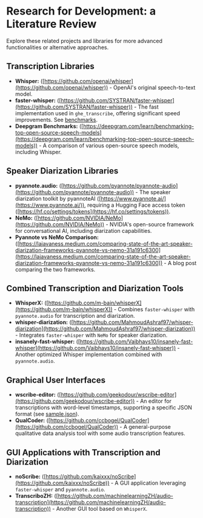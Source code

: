 # Research for Development: a Literature Review

Explore these related projects and libraries for more advanced functionalities or alternative approaches.

## Transcription Libraries

  - **Whisper:** ([https://github.com/openai/whisper](https://github.com/openai/whisper)) - OpenAI's original speech-to-text model.
  - **faster-whisper:** ([https://github.com/SYSTRAN/faster-whisper](https://github.com/SYSTRAN/faster-whisper)) - The fast implementation used in `ghe_transcribe`, offering significant speed improvements. See [benchmarks](https://github.com/SYSTRAN/faster-whisper/issues/1030).
  - **Deepgram Benchmarks:** ([https://deepgram.com/learn/benchmarking-top-open-source-speech-models](https://deepgram.com/learn/benchmarking-top-open-source-speech-models)) - A comparison of various open-source speech models, including Whisper.

## Speaker Diarization Libraries

  - **pyannote.audio:** ([https://github.com/pyannote/pyannote-audio](https://github.com/pyannote/pyannote-audio)) - The speaker diarization toolkit by pyannoteAI ([https://www.pyannote.ai/](https://www.pyannote.ai/)), requiring a Hugging Face access token ([https://hf.co/settings/tokens](https://hf.co/settings/tokens)).
  - **NeMo:** ([https://github.com/NVIDIA/NeMo](https://github.com/NVIDIA/NeMo)) - NVIDIA's open-source framework for conversational AI, including diarization capabilities.
  - **Pyannote vs NeMo Comparison:** ([https://lajavaness.medium.com/comparing-state-of-the-art-speaker-diarization-frameworks-pyannote-vs-nemo-31a191c6300](https://lajavaness.medium.com/comparing-state-of-the-art-speaker-diarization-frameworks-pyannote-vs-nemo-31a191c6300)) - A blog post comparing the two frameworks.

## Combined Transcription and Diarization Tools

  - **WhisperX:** ([https://github.com/m-bain/whisperX](https://github.com/m-bain/whisperX)) - Combines `faster-whisper` with `pyannote.audio` for transcription and diarization.
  - **whisper-diarization:** ([https://github.com/MahmoudAshraf97/whisper-diarization](https://github.com/MahmoudAshraf97/whisper-diarization)) - Integrates `faster-whisper` with `NeMo` for speaker diarization.
  - **insanely-fast-whisper:** ([https://github.com/Vaibhavs10/insanely-fast-whisper](https://github.com/Vaibhavs10/insanely-fast-whisper)) - Another optimized Whisper implementation combined with `pyannote.audio`.

## Graphical User Interfaces

  - **wscribe-editor:** ([https://github.com/geekodour/wscribe-editor](https://github.com/geekodour/wscribe-editor)) - An editor for transcriptions with word-level timestamps, supporting a specific JSON format (see [sample.json](https://github.com/geekodour/wscribe/blob/main/examples/output/sample.json)).
  - **QualCoder:** ([https://github.com/ccbogel/QualCoder](https://github.com/ccbogel/QualCoder)) - A general-purpose qualitative data analysis tool with some audio transcription features.

## GUI Applications with Transcription and Diarization
  - **noScribe:** ([https://github.com/kaixxx/noScribe](https://github.com/kaixxx/noScribe)) - A GUI application leveraging `faster-whisper` and `pyannote.audio`.
  - **TranscriboZH:** ([https://github.com/machinelearningZH/audio-transcription](https://github.com/machinelearningZH/audio-transcription)) - Another GUI tool based on `WhisperX`.